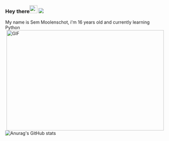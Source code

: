  ### Hey there<img src="https://media.giphy.com/media/hvRJCLFzcasrR4ia7z/giphy.gif" width="25px"> ![](https://komarev.com/ghpvc/?username=your-github-username)
  
  My name is Sem Moolenschot, i'm 16 years old and currently learning Python
  <img align="right" alt="GIF" src="https://github.com/abhisheknaiidu/abhisheknaiidu/blob/master/code.gif?raw=true" width="500" height="320" />



![Anurag's GitHub stats](https://github-readme-stats.vercel.app/api?username=semmoolenschot&show_icons=true&theme=radical)
